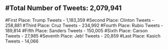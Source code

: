 #Total Number of Tweets: 2,079,941 
---
#First Place: Trump Tweets - 1,183,359
#Second Place: Clinton Tweets - 258,881
#Third Place: Cruz Tweets - 234,992
#Fourth Place: Rubio Tweets - 189,814
#Fifth Place: Sanders Tweets - 150,005
#Sixth Place: Carson Tweets - 27,985
#Seventh Place: Jeb! Tweets - 20,859
#Last Place: Kasich Tweets - 14,066
